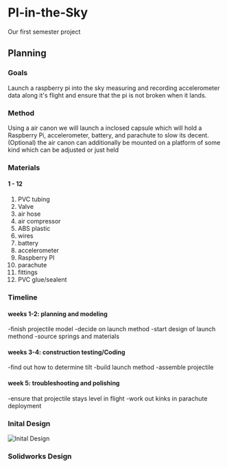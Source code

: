 # PI-in-the-Sky
Our first semester project
## Planning
### Goals
Launch a raspberry pi into the sky measuring and recording accelerometer data along it's flight and ensure that the pi is not broken when it lands.
### Method
Using a air canon we will launch a inclosed capsule which will hold a Raspberry Pi, accelerometer, battery, and parachute to slow its decent.
(Optional) the air canon can additionally be mounted on a platform of some kind which can be adjusted or just held
### Materials
#### 1 - 12
1. PVC tubing
2. Valve
3. air hose
4. air compressor
5. ABS plastic
6. wires
7. battery
8. accelerometer
9. Raspberry PI
10. parachute
11. fittings
12. PVC glue/sealent
### Timeline
#### weeks 1-2: planning and modeling
-finish projectile model
-decide on launch method
-start design of launch methond
-source springs and materials
#### weeks 3-4: construction testing/Coding
-find out how to determine tilt
-build launch method
-assemble projectile
#### week 5: troubleshooting and polishing
-ensure that projectile stays level in flight
-work out kinks in parachute deployment
### Inital Design
![Inital Design](https://drive.google.com/drive/folders/1iUdTW36hJb27-zo4ejjXmfmp4jNzXrf4)
### Solidworks Design

